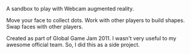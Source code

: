 A sandbox to play with Webcam augmented reality.

Move your face to collect dots.
Work with other players to build shapes.
Swap faces with other players.

Created as part of Global Game Jam 2011.  I wasn't very useful to my awesome official team. So, I did this as a side project.